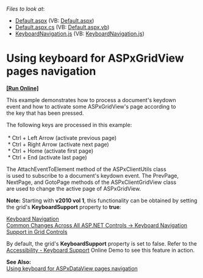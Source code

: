<!-- default file list -->
*Files to look at*:

* [Default.aspx](./CS/WebSite/Default.aspx) (VB: [Default.aspx](./VB/WebSite/Default.aspx))
* [Default.aspx.cs](./CS/WebSite/Default.aspx.cs) (VB: [Default.aspx.vb](./VB/WebSite/Default.aspx.vb))
* [KeyboardNavigation.js](./CS/WebSite/JS/KeyboardNavigation.js) (VB: [KeyboardNavigation.js](./VB/WebSite/JS/KeyboardNavigation.js))
<!-- default file list end -->
# Using keyboard for ASPxGridView pages navigation
<!-- run online -->
**[[Run Online]](https://codecentral.devexpress.com/e2003)**
<!-- run online end -->


<p>This example demonstrates how to process a document's keydown<br />
event and how to activate some ASPxGridView's page according to<br />
the key that has been pressed.</p><p>The following keys are processed in this example:<br />
 <br />
 * Ctrl + Left Arrow (activate previous page)<br />
 * Ctrl + Right Arrow (activate next page)<br />
 * Ctrl + Home (activate first page)<br />
 * Ctrl + End (activate last page)</p><p>The AttachEventToElement method of the ASPxClientUtils class<br />
is used to subscribe to a document's keydown event. The PrevPage,<br />
NextPage, and GotoPage methods of the ASPxClientGridView class<br />
are used to change the active page of ASPxGridView.</p><p><strong>Note:</strong> Starting with <strong>v2010 vol 1</strong>, this functionality can be obtained by setting the grid's <strong>KeyboardSupport</strong> property to <strong>true</strong>:</p><p><a href="http://documentation.devexpress.com/#AspNet/CustomDocument8124"><u>Keyboard Navigation</u></a> <br />
<a href="http://www.devexpress.com/Subscriptions/DXperience/WhatsNew2010v1/index.xml?page=33"><u>Common Changes Across All ASP.NET Controls -> Keyboard Navigation Support in Grid Controls</u></a> </p><p>By default, the grid's <strong>KeyboardSupport</strong> property is set to false. Refer to the <a href="http://demos.devexpress.com/ASPxGridViewDemos/Accessibility/KeyboardSupport.aspx"><u>Accessibility - Keyboard Support</u></a> Online Demo to see this feature in action.</p><p><strong>See Also:</strong><br />
<a href="https://www.devexpress.com/Support/Center/p/E2237">Using keyboard for ASPxDataView pages navigation</a></p>

<br/>



